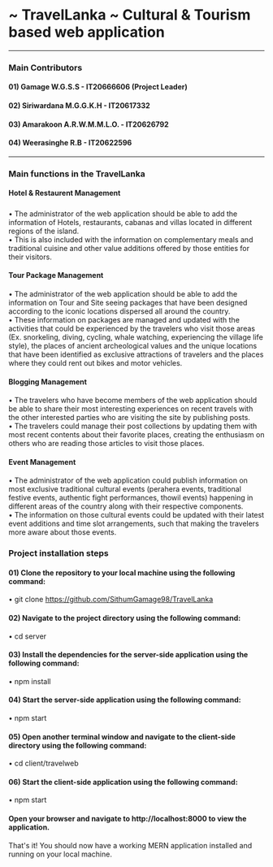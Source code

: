 # ~ TravelLanka ~ Cultural & Tourism based web application
<hr>

### Main Contributors
#### 01) Gamage W.G.S.S - IT20666606 (Project Leader)
#### 02) Siriwardana M.G.G.K.H - IT20617332
#### 03) Amarakoon A.R.W.M.M.L.O. - IT20626792
#### 04) Weerasinghe R.B - IT20622596
<hr>

### Main functions in the TravelLanka
#### Hotel & Restaurent Management
##### 
• The administrator of the web application should be able to add the information of Hotels, 
restaurants, cabanas and villas located in different regions of the island. <br>
• This is also included with the information on complementary meals and traditional cuisine 
and other value additions offered by those entities for their visitors.

#### Tour Package Management
####
• The administrator of the web application should be able to add the information on Tour 
and Site seeing packages that have been designed according to the iconic locations 
dispersed all around the country. <br>
• These information on packages are managed and updated with the activities that could 
be experienced by the travelers who visit those areas (Ex. snorkeling, diving, cycling, 
whale watching, experiencing the village life style), the places of ancient archeological 
values and the unique locations that have been identified as exclusive attractions of 
travelers and the places where they could rent out bikes and motor vehicles.


#### Blogging Management
####
• The travelers who have become members of the web application should be able to share 
their most interesting experiences on recent travels with the other interested parties who 
are visiting the site by publishing posts. <br>
• The travelers could manage their post collections by updating them with most recent 
contents about their favorite places, creating the enthusiasm on others who are reading 
those articles to visit those places. 

#### Event Management
####
• The administrator of the web application could publish information on most exclusive 
traditional cultural events (perahera events, traditional festive events, authentic fight 
performances, thowil events) happening in different areas of the country along with their 
respective components. <br>
• The information on those cultural events could be updated with their latest event 
additions and time slot arrangements, such that making the travelers more aware about 
those events. 

### Project installation steps
#### 01) Clone the repository to your local machine using the following command:
• git clone https://github.com/SithumGamage98/TravelLanka
#### 02) Navigate to the project directory using the following command:
• cd server
#### 03) Install the dependencies for the server-side application using the following command:
• npm install
#### 04) Start the server-side application using the following command:
• npm start
#### 05) Open another terminal window and navigate to the client-side directory using the following command:
• cd client/travelweb
#### 06) Start the client-side application using the following command:
• npm start

#### Open your browser and navigate to http://localhost:8000 to view the application.

That's it! You should now have a working MERN application installed and running on your local machine.




